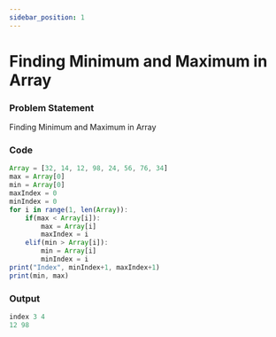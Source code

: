 ```yaml
---
sidebar_position: 1
---
```


# Finding Minimum and Maximum in Array

### Problem Statement

Finding Minimum and Maximum in Array

### Code

```jsx title="python code"
Array = [32, 14, 12, 98, 24, 56, 76, 34]
max = Array[0]
min = Array[0]
maxIndex = 0
minIndex = 0
for i in range(1, len(Array)):
    if(max < Array[i]):
        max = Array[i]
        maxIndex = i
    elif(min > Array[i]):
        min = Array[i]
        minIndex = i
print("Index", minIndex+1, maxIndex+1)
print(min, max)
```

### Output

```jsx title="output"
index 3 4
12 98
```
